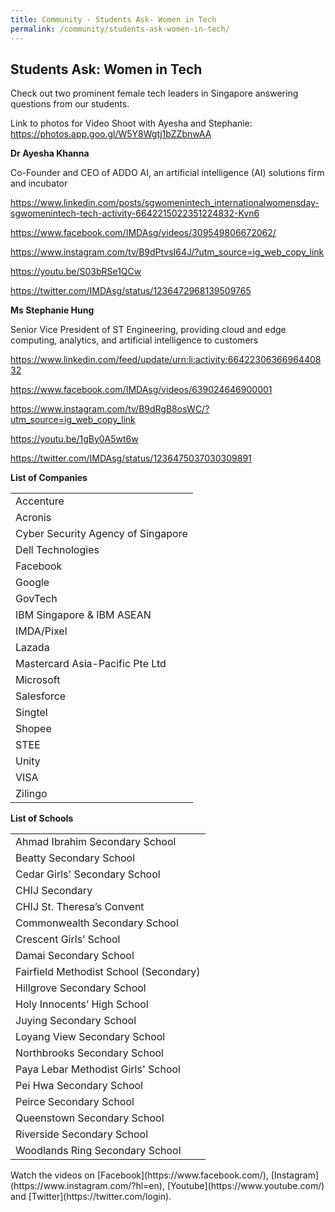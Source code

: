 ```yaml
---
title: Community - Students Ask- Women in Tech
permalink: /community/students-ask-women-in-tech/
---
```

<h2>Students Ask: Women in Tech</h2>

<p>Check out two prominent female tech leaders in Singapore answering questions from our students.</p>

<p>Link to photos for Video Shoot with Ayesha and Stephanie: <a href="https://photos.app.goo.gl/W5Y8Wgtj1bZZbnwAA">https://photos.app.goo.gl/W5Y8Wgtj1bZZbnwAA</a> </p>
<p><strong>Dr Ayesha Khanna</strong></p>
<p>Co-Founder and CEO of ADDO AI, an artificial intelligence (AI) solutions firm and incubator</p>
<p><a href="https://www.linkedin.com/posts/sgwomenintech_internationalwomensday-sgwomenintech-tech-activity-6642215022351224832-Kvn6">https://www.linkedin.com/posts/sgwomenintech_internationalwomensday-sgwomenintech-tech-activity-6642215022351224832-Kvn6</a></p>
<p><a href="https://www.facebook.com/IMDAsg/videos/309549806672062/">https://www.facebook.com/IMDAsg/videos/309549806672062/</a></p>
<p><a href="https://www.instagram.com/tv/B9dPtvsI64J/?utm_source=ig_web_copy_link">https://www.instagram.com/tv/B9dPtvsI64J/?utm_source=ig_web_copy_link</a></p>
<p><a href="https://youtu.be/S03bRSe1QCw">https://youtu.be/S03bRSe1QCw</a></p>
<p><a href="https://twitter.com/IMDAsg/status/1236472968139509765">https://twitter.com/IMDAsg/status/1236472968139509765</a></p>

<p><strong>Ms Stephanie Hung</strong></p>
<p>Senior Vice President of ST Engineering, providing cloud and edge computing, analytics, and artificial intelligence to customers</p>
<p><a href="https://www.linkedin.com/feed/update/urn:li:activity:6642230636696440832">https://www.linkedin.com/feed/update/urn:li:activity:6642230636696440832</a></p>
<p><a href="https://www.facebook.com/IMDAsg/videos/639024646900001">https://www.facebook.com/IMDAsg/videos/639024646900001</a></p>
<p><a href="https://www.instagram.com/tv/B9dRgB8osWC/?utm_source=ig_web_copy_link">https://www.instagram.com/tv/B9dRgB8osWC/?utm_source=ig_web_copy_link</a></p>
<p><a href="https://youtu.be/1gBy0A5wt6w">https://youtu.be/1gBy0A5wt6w</a></p>
<p><a href="https://twitter.com/IMDAsg/status/1236475037030309891">https://twitter.com/IMDAsg/status/1236475037030309891</a></p>
<p><strong>List of Companies</strong></p>
<table>
	<tr><td>Accenture</td></tr>
	<tr><td>Acronis</td></tr>
	<tr><td>Cyber Security Agency of Singapore</td></tr>
	<tr><td>Dell Technologies</td></tr>
	<tr><td>Facebook</td></tr>
	<tr><td>Google</td></tr>
	<tr><td>GovTech</td></tr>
	<tr><td>IBM Singapore & IBM ASEAN</td></tr>
	<tr><td>IMDA/Pixel</td></tr>
	<tr><td>Lazada</td></tr>
	<tr><td>Mastercard Asia-Pacific Pte Ltd</td></tr>
	<tr><td>Microsoft</td></tr>
	<tr><td>Salesforce</td></tr>
	<tr><td>Singtel</td></tr>
	<tr><td>Shopee</td></tr>
	<tr><td>STEE</td></tr>
	<tr><td>Unity</td></tr>
	<tr><td>VISA</td></tr>
	<tr><td>Zilingo</td></tr>
</table>

<p><strong>List of Schools</strong></p>
<table>
	<tr><td>Ahmad Ibrahim Secondary School </td></tr>
	<tr><td>Beatty Secondary School</td></tr>
	<tr><td>Cedar Girls' Secondary School</td></tr>
	<tr><td>CHIJ Secondary</td></tr>
	<tr><td>CHIJ St. Theresa’s Convent </td></tr>
	<tr><td>Commonwealth Secondary School</td></tr>
	<tr><td>Crescent Girls’ School </td></tr>
	<tr><td>Damai Secondary School </td></tr>
	<tr><td>Fairfield Methodist School (Secondary)</td></tr>
	<tr><td>Hillgrove Secondary School </td></tr>
	<tr><td>Holy Innocents’ High School</td></tr>
	<tr><td>Juying Secondary School</td></tr>
	<tr><td>Loyang View Secondary School</td></tr>
	<tr><td>Northbrooks Secondary School</td></tr>
	<tr><td>Paya Lebar Methodist Girls' School</td></tr>
	<tr><td>Pei Hwa Secondary School</td></tr>
	<tr><td>Peirce Secondary School </td></tr>
	<tr><td>Queenstown Secondary School</td></tr>
	<tr><td>Riverside Secondary School</td></tr>
	<tr><td>Woodlands Ring Secondary School </td></tr>
</table>
Watch the videos on [Facebook](https://www.facebook.com/), [Instagram](https://www.instagram.com/?hl=en), [Youtube](https://www.youtube.com/) and [Twitter](https://twitter.com/login).
